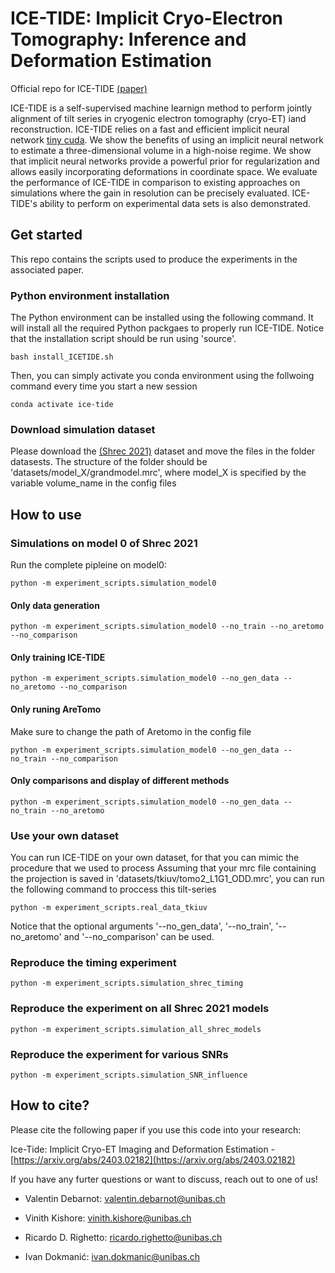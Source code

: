 # ICE-TIDE: Implicit Cryo-Electron Tomography: Inference and Deformation Estimation
Official repo for ICE-TIDE [(paper)](https://arxiv.org/abs/2403.02182)

ICE-TIDE is a self-supervised machine learnign method to perform jointly alignment of tilt series in cryogenic electron tomography (cryo-ET) iand reconstruction.
ICE-TIDE relies on a fast and efficient implicit neural network [tiny cuda](https://github.com/NVlabs/tiny-cuda-nn). 
We show the benefits of using an implicit neural network to estimate a three-dimensional volume in a high-noise regime. 
We show that implicit neural networks provide a powerful prior for regularization and allows easily incorporating deformations in coordinate space.
We evaluate the performance of ICE-TIDE in comparison to existing approaches on simulations where the gain in resolution can be precisely evaluated.
ICE-TIDE's ability to perform on experimental data sets is also demonstrated.




## Get started
This repo contains the scripts used to produce the experiments in the associated paper.

### Python environment installation
The Python environment can be installed using the following command. It will install all the required Python packgaes to properly run ICE-TIDE. 
Notice that the installation script should be run using 'source'.
```
bash install_ICETIDE.sh
```

Then, you can simply activate you conda environment using the follwoing command every time you start a new session
```
conda activate ice-tide
```

### Download simulation dataset
Please download the [(Shrec 2021)](https://dataverse.nl/dataset.xhtml?persistentId=doi:10.34894/XRTJMA) dataset and move the files in the folder datasests.
The structure of the folder should be 'datasets/model_X/grandmodel.mrc', where model_X is specified by the variable volume_name in the config files

## How to use
### Simulations on model 0 of Shrec 2021
Run the complete pipleine on model0:
```
python -m experiment_scripts.simulation_model0
```

#### Only data generation
```
python -m experiment_scripts.simulation_model0 --no_train --no_aretomo --no_comparison
```

#### Only training ICE-TIDE
```
python -m experiment_scripts.simulation_model0 --no_gen_data --no_aretomo --no_comparison
```

#### Only runing AreTomo
Make sure to change the path of Aretomo in the config file
```
python -m experiment_scripts.simulation_model0 --no_gen_data --no_train --no_comparison
```

#### Only comparisons and display of different methods
```
python -m experiment_scripts.simulation_model0 --no_gen_data --no_train --no_aretomo
```

### Use your own dataset
You can run ICE-TIDE on your own dataset, for that you can mimic the procedure that we used to process 
Assuming that your mrc file containing the projection is saved in 'datasets/tkiuv/tomo2_L1G1_ODD.mrc', you can run the following command to proccess this tilt-series
```
python -m experiment_scripts.real_data_tkiuv
```
Notice that the optional arguments '--no_gen_data', '--no_train', '--no_aretomo' and '--no_comparison' can be used.


### Reproduce the timing experiment
```
python -m experiment_scripts.simulation_shrec_timing 
```

### Reproduce the experiment on all Shrec 2021 models
```
python -m experiment_scripts.simulation_all_shrec_models
```

### Reproduce the experiment for various SNRs
```
python -m experiment_scripts.simulation_SNR_influence
```



## How to cite?
Please cite the following paper if you use this code into your research:

Ice-Tide: Implicit Cryo-ET Imaging and Deformation Estimation - [https://arxiv.org/abs/2403.02182](https://arxiv.org/abs/2403.02182)


If you have any furter questions or want to discuss, reach out to one of us!

* Valentin Debarnot: valentin.debarnot@unibas.ch
 
* Vinith Kishore: vinith.kishore@unibas.ch

* Ricardo D. Righetto: ricardo.righetto@unibas.ch
 
* Ivan Dokmanić: ivan.dokmanic@unibas.ch